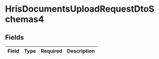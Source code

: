 # HrisDocumentsUploadRequestDtoSchemas4


## Fields

| Field       | Type        | Required    | Description |
| ----------- | ----------- | ----------- | ----------- |